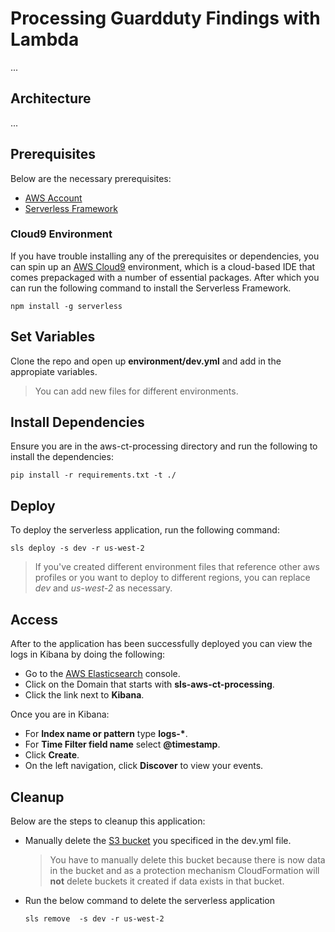 # Processing Guardduty Findings with Lambda

...

## Architecture

...

## Prerequisites

Below are the necessary prerequisites:

*	[AWS Account](https://aws.amazon.com/premiumsupport/knowledge-center/create-and-activate-aws-account/)
*	[Serverless Framework](https://serverless.com/)

### Cloud9 Environment

If you have trouble installing any of the prerequisites or dependencies, you can spin up an [AWS Cloud9](https://aws.amazon.com/cloud9/) environment, which is a cloud-based IDE that comes prepackaged with a number of essential packages.  After which you can run the following command to install the Serverless Framework.

```
npm install -g serverless
```

## Set Variables

Clone the repo and open up **environment/dev.yml** and add in the appropiate variables. 

>  You can add new files for different environments.

## Install Dependencies

Ensure you are in the aws-ct-processing directory and run the following to install the dependencies:

```
pip install -r requirements.txt -t ./
```

## Deploy

To deploy the serverless application, run the following command:

```
sls deploy -s dev -r us-west-2
```

> If you've created different environment files that reference other aws profiles or you want to deploy to different regions, you can replace *dev* and *us-west-2* as necessary.

## Access

After to the application has been successfully deployed you can view the logs in Kibana by doing the following:

* Go to the [AWS Elasticsearch](https://us-west-2.console.aws.amazon.com/es/home?region=us-west-2) console.
* Click on the Domain that starts with **sls-aws-ct-processing**.
* Click the link next to **Kibana**.

Once you are in Kibana:

* For **Index name or pattern** type **logs-\***.
* For **Time Filter field name** select **@timestamp**.
* Click **Create**.
* On the left navigation, click **Discover** to view your events.

## Cleanup

Below are the steps to cleanup this application:

* 	Manually delete the [S3 bucket](https://s3.console.aws.amazon.com/s3/home?region=us-west-2) you specificed in the dev.yml file.
	
	> You have to manually delete this bucket because there is now data in the bucket and as a protection mechanism CloudFormation will **not** delete buckets it created if data exists in that bucket.
* 	Run the below command to delete the serverless application

	```
	sls remove  -s dev -r us-west-2
	```